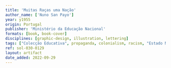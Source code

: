 ```yaml
---
title: 'Muitas Raças uma Nação'
author_name: ['Nuno San Payo']
year: y1955
origin: Portugal
publisher: 'Ministério da Educação Nacional'
formats: [book, book-cover]
disciplines: [graphic-design, illustration, lettering]
tags: ["Colecção Educativa", propaganda, colonialism, racism, "Estado Novo"]
ref: sol-030-0129
layout: artifact
date_added: 2022-09-29
---
```

